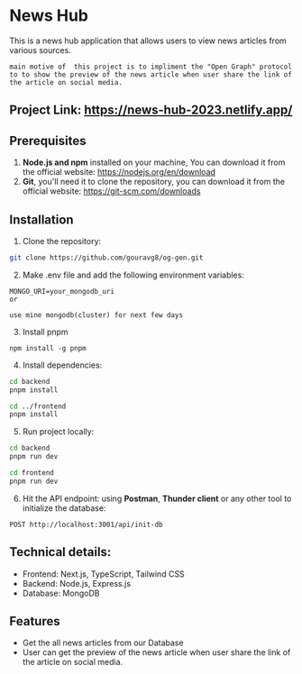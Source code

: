 # News Hub

This is a news hub application that allows users to view news articles from various sources.

```text
main motive of  this project is to impliment the "Open Graph" protocol to to show the preview of the news article when user share the link of the article on social media.
```

## Project Link: https://news-hub-2023.netlify.app/

## Prerequisites

1. **Node.js and npm** installed on your machine, You can download it from the official website: https://nodejs.org/en/download
2. **Git**, you'll need it to clone the repository, you can download it from the official website: https://git-scm.com/downloads

## Installation

1. Clone the repository:

```bash
git clone https://github.com/gouravg8/og-gen.git
```

2. Make .env file and add the following environment variables:

```
MONGO_URI=your_mongodb_uri
or

use mine mongodb(cluster) for next few days
```

3. Install pnpm

```
npm install -g pnpm
```

4. Install dependencies:

```bash
cd backend
pnpm install

cd ../frontend
pnpm install
```

5. Run project locally:

```bash
cd backend
pnpm run dev
```

```bash
cd frontend
pnpm run dev
```

6. Hit the API endpoint: using **Postman**, **Thunder client** or any other tool to initialize the database:

```
POST http://localhost:3001/api/init-db
```

## Technical details:

- Frontend: Next.js, TypeScript, Tailwind CSS
- Backend: Node.js, Express.js
- Database: MongoDB

## Features

- Get the all news articles from our Database
- User can get the preview of the news article when user share the link of the article on social media.
